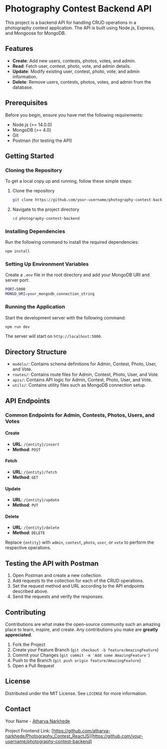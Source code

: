 # Photography Contest Backend API

This project is a backend API for handling CRUD operations in a photography contest application. The API is built using Node.js, Express, and Mongoose for MongoDB.

## Features

- **Create**: Add new users, contests, photos, votes, and admin.
- **Read**: Fetch user, contest, photo, vote, and admin details.
- **Update**: Modify existing user, contest, photo, vote, and admin information.
- **Delete**: Remove users, contests, photos, votes, and admin from the database.

## Prerequisites

Before you begin, ensure you have met the following requirements:

- Node.js (>= 14.0.0)
- MongoDB (>= 4.0)
- Git
- Postman (for testing the API)

## Getting Started

### Cloning the Repository

To get a local copy up and running, follow these simple steps:

1. Clone the repository

    ```sh
    git clone https://github.com/your-username/photography-contest-backend.git
    ```

2. Navigate to the project directory

    ```sh
    cd photography-contest-backend
    ```

### Installing Dependencies

Run the following command to install the required dependencies:

```sh
npm install
```

### Setting Up Environment Variables

Create a `.env` file in the root directory and add your MongoDB URI and server port:

```sh
PORT=5000
MONGO_URI=your_mongodb_connection_string
```

### Running the Application

Start the development server with the following command:

```sh
npm run dev
```

The server will start on `http://localhost:5000`.

## Directory Structure

- `models/`: Contains schema definitions for Admin, Contest, Photo, User, and Vote.
- `routes/`: Contains route files for Admin, Contest, Photo, User, and Vote.
- `apis/`: Contains API logic for Admin, Contest, Photo, User, and Vote.
- `utils/`: Contains utility files such as MongoDB connection setup.

## API Endpoints

### Common Endpoints for Admin, Contests, Photos, Users, and Votes

#### Create

- **URL**: `/{entity}/insert`
- **Method**: `POST`

#### Fetch

- **URL**: `/{entity}/fetch`
- **Method**: `GET`

#### Update

- **URL**: `/{entity}/update`
- **Method**: `PUT`

#### Delete

- **URL**: `/{entity}/delete`
- **Method**: `DELETE`

Replace `{entity}` with `admin`, `contest`, `photo`, `user`, or `vote` to perform the respective operations.

## Testing the API with Postman

1. Open Postman and create a new collection.
2. Add requests to the collection for each of the CRUD operations.
3. Set the request method and URL according to the API endpoints described above.
4. Send the requests and verify the responses.

## Contributing

Contributions are what make the open-source community such an amazing place to learn, inspire, and create. Any contributions you make are **greatly appreciated**.

1. Fork the Project
2. Create your Feature Branch (`git checkout -b feature/AmazingFeature`)
3. Commit your Changes (`git commit -m 'Add some AmazingFeature'`)
4. Push to the Branch (`git push origin feature/AmazingFeature`)
5. Open a Pull Request

## License

Distributed under the MIT License. See `LICENSE` for more information.

## Contact

Your Name - [Atharva Narkhede](mailto:atharvan12345@gmail.com)

Project Frontend Link: [https://github.com/atharva-narkhede/Photography_Contest_ReactJS](https://github.com/your-username/photography-contest-backend)
